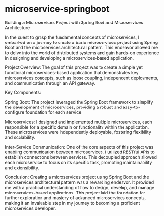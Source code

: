 # microservice-springboot
Building a Microservices Project with Spring Boot and Microservices Architecture

In the quest to grasp the fundamental concepts of microservices, I embarked on a journey to create a basic microservices project using Spring Boot and the microservices architectural pattern. This endeavor allowed me to delve into the world of distributed systems and gain hands-on experience in designing and developing a microservices-based application.

Project Overview:
The goal of this project was to create a simple yet functional microservices-based application that demonstrates key microservices concepts, such as loose coupling, independent deployments, and communication through an API gateway.

Key Components:

Spring Boot: The project leveraged the Spring Boot framework to simplify the development of microservices, providing a robust and easy-to-configure foundation for each service.

Microservices: I designed and implemented multiple microservices, each responsible for a specific domain or functionality within the application. These microservices were independently deployable, fostering flexibility and scalability.

Inter-Service Communication:
One of the core aspects of this project was enabling communication between microservices. I utilized RESTful APIs to establish connections between services. This decoupled approach allowed each microservice to focus on its specific task, promoting maintainability and extensibility.

Conclusion:
Creating a microservices project using Spring Boot and the microservices architectural pattern was a rewarding endeavor. It provided me with a practical understanding of how to design, develop, and manage microservices-based applications. This project laid the foundation for further exploration and mastery of advanced microservices concepts, making it an invaluable step in my journey to becoming a proficient microservices developer.
